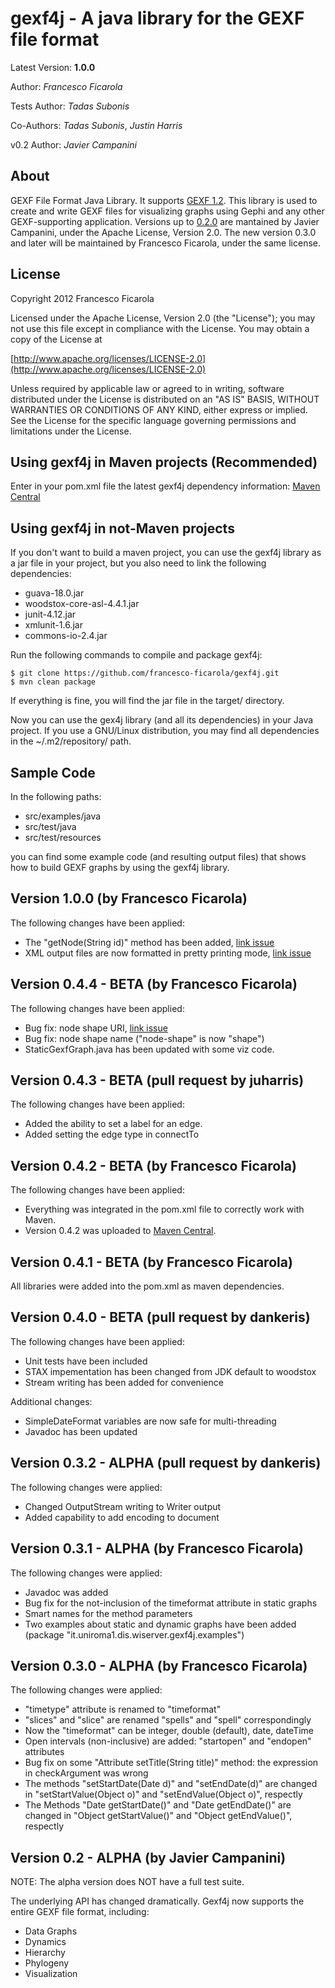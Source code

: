 gexf4j - A java library for the GEXF file format
=================

Latest Version: **1.0.0**

Author: *Francesco Ficarola*

Tests Author: *Tadas Subonis*

Co-Authors: *Tadas Subonis*, *Justin Harris*

v0.2 Author: *Javier Campanini*

About
------------------
GEXF File Format Java Library. It supports [GEXF 1.2](http://gexf.net/format/index.html). This library is used to create and write GEXF files for visualizing graphs using Gephi and any other GEXF-supporting application.
Versions up to [0.2.0](https://github.com/jmcampanini/gexf4j-core) are mantained by Javier Campanini, under the Apache License, Version 2.0. The new version 0.3.0 and later will be maintained by Francesco Ficarola, under the same license. 

License
------------------
Copyright 2012 Francesco Ficarola

Licensed under the Apache License, Version 2.0 (the "License"); you may not use this file except in compliance with the License. You may obtain a copy of the License at

[http://www.apache.org/licenses/LICENSE-2.0](http://www.apache.org/licenses/LICENSE-2.0)

Unless required by applicable law or agreed to in writing, software distributed under the License is distributed on an "AS IS" BASIS, WITHOUT WARRANTIES OR CONDITIONS OF ANY KIND, either express or implied. See the License for the specific language governing permissions and limitations under the License.

Using gexf4j in Maven projects (Recommended)
------------------

Enter in your pom.xml file the latest gexf4j dependency information: [Maven Central](http://search.maven.org/#search%7Cgav%7C1%7Cg%3A%22it.uniroma1.dis.wsngroup.gexf4j%22%20AND%20a%3A%22gexf4j%22)

Using gexf4j in not-Maven projects
------------------

If you don't want to build a maven project, you can use the gexf4j library as a jar file in your project, but you also need to link the following dependencies:

* guava-18.0.jar
* woodstox-core-asl-4.4.1.jar
* junit-4.12.jar
* xmlunit-1.6.jar
* commons-io-2.4.jar

Run the following commands to compile and package gexf4j:

	$ git clone https://github.com/francesco-ficarola/gexf4j.git
	$ mvn clean package

If everything is fine, you will find the jar file in the target/ directory.

Now you can use the gex4j library (and all its dependencies) in your Java project. If you use a GNU/Linux distribution, you may find all dependencies in the ~/.m2/repository/ path.

Sample Code
------------------
In the following paths:

* src/examples/java
* src/test/java
* src/test/resources

you can find some example code (and resulting output files) that shows how to build GEXF graphs by using the gexf4j library.

Version 1.0.0 (by Francesco Ficarola)
------------------

The following changes have been applied:

* The "getNode(String id)" method has been added, [link issue](https://github.com/francesco-ficarola/gexf4j/issues/18)
* XML output files are now formatted in pretty printing mode, [link issue](https://github.com/francesco-ficarola/gexf4j/issues/16)

Version 0.4.4 - BETA (by Francesco Ficarola)
------------------

The following changes have been applied:

* Bug fix: node shape URI, [link issue](https://github.com/francesco-ficarola/gexf4j/issues/9)
* Bug fix: node shape name ("node-shape" is now "shape")
* StaticGexfGraph.java has been updated with some viz code.

Version 0.4.3 - BETA (pull request by juharris)
------------------

The following changes have been applied:

* Added the ability to set a label for an edge.
* Added setting the edge type in connectTo

Version 0.4.2 - BETA (by Francesco Ficarola)
------------------

The following changes have been applied:

* Everything was integrated in the pom.xml file to correctly work with Maven.
* Version 0.4.2 was uploaded to [Maven Central](http://search.maven.org/#browse%7C322148902).

Version 0.4.1 - BETA (by Francesco Ficarola)
------------------

All libraries were added into the pom.xml as maven dependencies.

Version 0.4.0 - BETA (pull request by dankeris)
------------------
The following changes have been applied:

* Unit tests have been included
* STAX impementation has been changed from JDK default to woodstox
* Stream writing has been added for convenience

Additional changes:

* SimpleDateFormat variables are now safe for multi-threading
* Javadoc has been updated

Version 0.3.2 - ALPHA (pull request by dankeris)
------------------
The following changes were applied:

* Changed OutputStream writing to Writer output
* Added capability to add encoding to document

Version 0.3.1 - ALPHA (by Francesco Ficarola)
------------------
The following changes were applied:

* Javadoc was added
* Bug fix for the not-inclusion of the timeformat attribute in static graphs
* Smart names for the method parameters
* Two examples about static and dynamic graphs have been added (package "it.uniroma1.dis.wiserver.gexf4j.examples")

Version 0.3.0 - ALPHA (by Francesco Ficarola)
------------------
The following changes were applied:

* "timetype" attribute is renamed to "timeformat"
* "slices" and "slice" are renamed "spells" and "spell" correspondingly
* Now the "timeformat" can be integer, double (default), date, dateTime
* Open intervals (non-inclusive) are added: "startopen" and "endopen" attributes
* Bug fix on some "Attribute setTitle(String title)" method: the expression in checkArgument was wrong
* The methods "setStartDate(Date d)" and "setEndDate(d)" are changed in "setStartValue(Object o)" and "setEndValue(Object o)", respectly
* The Methods "Date getStartDate()" and "Date getEndDate()" are changed in "Object getStartValue()" and "Object getEndValue()", respectly

Version 0.2 - ALPHA (by Javier Campanini)
------------------
NOTE: The alpha version does NOT have a full test suite.

The underlying API has changed dramatically. Gexf4j now supports the entire GEXF file format, including:

* Data Graphs
* Dynamics
* Hierarchy
* Phylogeny
* Visualization
